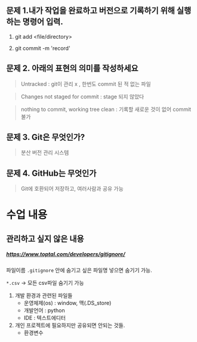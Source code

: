  
## 문제 1.내가 작업을 완료하고 버전으로 기록하기 위해 실행하는 명령어 입력.
1. git add <file/directory>

2. git commit -m 'record'

## 문제 2. 아래의 표현의 의미를 작성하세요
> Untracked : git이 관리 x , 한번도 commit 된 적 없는 파일

> Changes not staged for commit : stage 되지 않았다

> nothing to commit, working tree clean : 기록할 새로운 것이 없어 commit 불가

## 문제 3. Git은 무엇인가?
> 분산 버전 관리 시스템

## 문제 4. GitHub는 무엇인가
> Git에 호환되어 저장하고, 여러사람과 공유 가능



# 수업 내용
## 관리하고 싶지 않은 내용 

##### https://www.toptal.com/developers/gitignore/
파일이름 `.gitignore` 안에 숨기고 싶은 파일명 넣으면 숨기기 가능.

`*.csv` -> 모든 csv파일 숨기기 가능

1. 개발 환경과 관련된 파일들
    - 운영체제(os) : window, 맥(.DS_store)
    - 개발언어 : python
    - IDE : 텍스트에디터
2. 개인 프로젝트에 필요하지만 공유되면 안되는 것들.
    - 환경변수